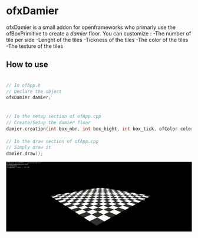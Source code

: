 # ofxDamier

ofxDamier is a small addon for openframeworks who primarly use the ofBoxPrimitive to create a *damier* floor. You can customize :
-The number of tile per side
-Lenght of the tiles
-Tickness of the tiles
-The color of the tiles
-The texture of the tiles

## How to use
```C++

// In ofApp.h
// Declare the object
ofxDamier damier;


// In the setup section of ofApp.cpp
// Create/Setup the damier floor
damier.creation(int box_nbr, int box_hight, int box_tick, ofColor color1, ofColor color2);

// In the draw section of ofApp.cpp
// Simply draw it
damier.draw();


```
![](ofxDamier_Draw.gif)
